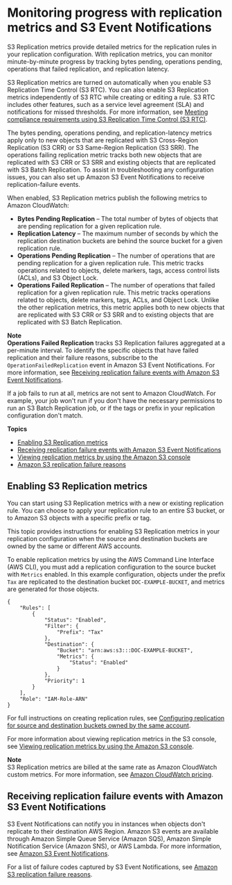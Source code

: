 # Monitoring progress with replication metrics and S3 Event Notifications<a name="replication-metrics"></a>

S3 Replication metrics provide detailed metrics for the replication rules in your replication configuration\. With replication metrics, you can monitor minute\-by\-minute progress by tracking bytes pending, operations pending, operations that failed replication, and replication latency\.

S3 Replication metrics are turned on automatically when you enable S3 Replication Time Control \(S3 RTC\)\. You can also enable S3 Replication metrics independently of S3 RTC while creating or editing a rule\. S3 RTC includes other features, such as a service level agreement \(SLA\) and notifications for missed thresholds\. For more information, see [Meeting compliance requirements using S3 Replication Time Control \(S3 RTC\)](replication-time-control.md)\.

The bytes pending, operations pending, and replication\-latency metrics apply only to new objects that are replicated with S3 Cross\-Region Replication \(S3 CRR\) or S3 Same\-Region Replication \(S3 SRR\)\. The operations failing replication metric tracks both new objects that are replicated with S3 CRR or S3 SRR and existing objects that are replicated with S3 Batch Replication\. To assist in troubleshooting any configuration issues, you can also set up Amazon S3 Event Notifications to receive replication\-failure events\.

When enabled, S3 Replication metrics publish the following metrics to Amazon CloudWatch:
+ **Bytes Pending Replication** – The total number of bytes of objects that are pending replication for a given replication rule\.
+ **Replication Latency** – The maximum number of seconds by which the replication destination buckets are behind the source bucket for a given replication rule\.
+ **Operations Pending Replication** – The number of operations that are pending replication for a given replication rule\. This metric tracks operations related to objects, delete markers, tags, access control lists \(ACLs\), and S3 Object Lock\.
+ **Operations Failed Replication** – The number of operations that failed replication for a given replication rule\. This metric tracks operations related to objects, delete markers, tags, ACLs, and Object Lock\. Unlike the other replication metrics, this metric applies both to new objects that are replicated with S3 CRR or S3 SRR and to existing objects that are replicated with S3 Batch Replication\.

**Note**  
**Operations Failed Replication** tracks S3 Replication failures aggregated at a per\-minute interval\. To identify the specific objects that have failed replication and their failure reasons, subscribe to the `OperationFailedReplication` event in Amazon S3 Event Notifications\. For more information, see [Receiving replication failure events with Amazon S3 Event Notifications](#replication-metrics-events)\.

If a job fails to run at all, metrics are not sent to Amazon CloudWatch\. For example, your job won't run if you don't have the necessary permissions to run an S3 Batch Replication job, or if the tags or prefix in your replication configuration don't match\.

**Topics**
+ [Enabling S3 Replication metrics](#enabling-replication-metrics)
+ [Receiving replication failure events with Amazon S3 Event Notifications](#replication-metrics-events)
+ [Viewing replication metrics by using the Amazon S3 console](viewing-replication-metrics.md)
+ [Amazon S3 replication failure reasons](replication-failure-codes.md)

## Enabling S3 Replication metrics<a name="enabling-replication-metrics"></a>

You can start using S3 Replication metrics with a new or existing replication rule\. You can choose to apply your replication rule to an entire S3 bucket, or to Amazon S3 objects with a specific prefix or tag\.

This topic provides instructions for enabling S3 Replication metrics in your replication configuration when the source and destination buckets are owned by the same or different AWS accounts\.

To enable replication metrics by using the AWS Command Line Interface \(AWS CLI\), you must add a replication configuration to the source bucket with `Metrics` enabled\. In this example configuration, objects under the prefix `Tax` are replicated to the destination bucket `DOC-EXAMPLE-BUCKET`, and metrics are generated for those objects\.

```
{
    "Rules": [
        {
            "Status": "Enabled",
            "Filter": {
                "Prefix": "Tax"
            },
            "Destination": {
                "Bucket": "arn:aws:s3:::DOC-EXAMPLE-BUCKET",
                "Metrics": {
                    "Status": "Enabled"
                }
            },
            "Priority": 1
        }
    ],
    "Role": "IAM-Role-ARN"
}
```

For full instructions on creating replication rules, see [Configuring replication for source and destination buckets owned by the same account](replication-walkthrough1.md)\.

For more information about viewing replication metrics in the S3 console, see [Viewing replication metrics by using the Amazon S3 console](viewing-replication-metrics.md)\.

**Note**  
S3 Replication metrics are billed at the same rate as Amazon CloudWatch custom metrics\. For more information, see [Amazon CloudWatch pricing](https://aws.amazon.com/cloudwatch/pricing/)\.

## Receiving replication failure events with Amazon S3 Event Notifications<a name="replication-metrics-events"></a>

S3 Event Notifications can notify you in instances when objects don't replicate to their destination AWS Region\. Amazon S3 events are available through Amazon Simple Queue Service \(Amazon SQS\), Amazon Simple Notification Service \(Amazon SNS\), or AWS Lambda\. For more information, see [Amazon S3 Event Notifications](EventNotifications.md)\.

For a list of failure codes captured by S3 Event Notifications, see [Amazon S3 replication failure reasons](replication-failure-codes.md)\.